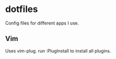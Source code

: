 # dotfiles
Config files for different apps I use.

## Vim
Uses vim-plug.  run :PlugInstall to install all plugins.
